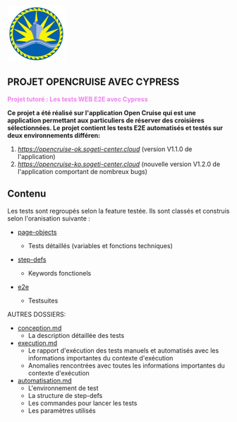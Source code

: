 ![alt text](logo.png)

## PROJET OPENCRUISE AVEC CYPRESS 
<span style="color:violet"><b>Projet tutoré : Les tests WEB E2E avec Cypress</b></span>


**Ce projet a été réalisé sur l'application Open Cruise qui est une application permettant aux particuliers de réserver des croisières sélectionnées. Le projet contient les tests E2E automatisés et testés sur deux environnements différen:**

1. *https://opencruise-ok.sogeti-center.cloud* (version V1.1.0 de l'application)
2. *https://opencruise-ko.sogeti-center.cloud* (nouvelle version V1.2.0 de l'application comportant de nombreux bugs)

## Contenu
Les tests sont regroupés selon la feature testée. Ils sont classés et construis selon l'oranisation suivante :

- [page-objects](cypress/e2e/page-objects) 
  - Tests détaillés (variables et fonctions techniques)

- [step-defs](cypress/e2e/step-defs) 
  - Keywords fonctionels 
  
- [e2e](cypress/e2e) 
  - Testsuites


AUTRES DOSSIERS:

- [conception.md](DOC/CONCEPTION.md) 
  - La description détaillée des tests 
- [execution.md](DOC/EXECUTION.md) 
  - Le rapport d'exécution des tests manuels et automatisés avec les informations importantes du contexte d'exécution 
  - Anomalies rencontrées avec toutes les informations importantes du contexte d'exécution
- [automatisation.md](DOC/AUTOMATISATION.md) 
  - L'environnement de test
  - La structure de step-defs
  - Les commandes pour lancer les tests
  - Les paramètres utilisés




  
